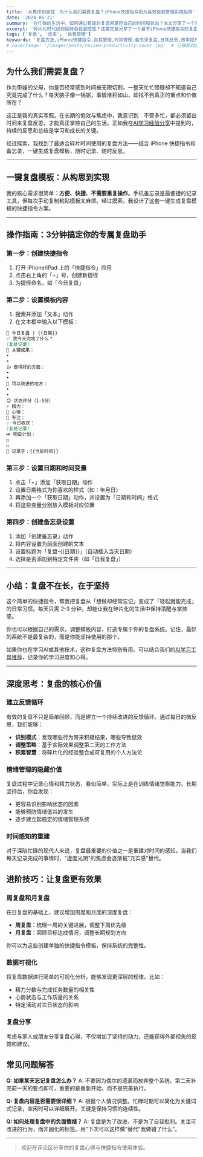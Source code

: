 ```yaml
---
title: '从焦虑到掌控：为什么我们需要复盘？iPhone快捷指令助力高效自我管理实践指南'
date: '2024-05-21'
summary: '在忙碌的生活中，如何通过有效的复盘来掌控自己的时间和状态？本文分享了一个基于iPhone快捷指令和备忘录的实用复盘方法，帮助父母和职场人士在碎片化的时间里保持清醒思考。文章包含详细的操作指南，教你3分钟创建专属的复盘助手，让每日反思成为轻松的习惯。特别适合时间紧张但想要提高自我管理效率的人群。'
excerpt: '碎片化时代如何保持自我掌控感？这篇文章分享了一个基于iPhone快捷指令的复盘方法，让每日反思变得简单高效。3分钟设置，终身受益，特别适合忙碌的父母和职场人士。'
tags: ['复盘', '效率', '自我管理']
keywords: '复盘方法,iPhone快捷指令,自我管理,时间管理,备忘录复盘,日常反思,效率提升'
# coverImage: '/images/posts/review-productivity-cover.jpg'  # 已移除封面图功能
---
```


## 为什么我们需要复盘？

作为带娃的父母，你是否经常感到时间被无限切割，一整天忙忙碌碌却不知道自己究竟完成了什么？每天脑子像一锅粥，事情堆积如山，却找不到真正的重点和价值所在？

这正是我的真实写照。在长期的低效与焦虑中，我意识到：不管多忙，都必须留出时间来复盘反思，才能真正掌控自己的生活。正如我在[AI学习经验分享](/posts/getting-started-with-ai)中提到的，持续的反思和总结是学习和成长的关键。

经过探索，我找到了最适合碎片时间使用的复盘方法——结合 iPhone 快捷指令和备忘录，一键生成复盘模板，随时记录、随时反思。

---

## 一键复盘模板：从构思到实现

我的核心需求很简单：**方便、快捷、不需要重复操作**。手机备忘录是最便捷的记录工具，但每次手动复制粘贴模板太麻烦。经过摸索，我设计了这套一键生成复盘模板的快捷指令方案。

---

## 操作指南：3分钟搞定你的专属复盘助手

### 第一步：创建快捷指令
1. 打开 iPhone/iPad 上的「快捷指令」应用
2. 点击右上角的「+」号，创建新捷径
3. 为捷径命名，如「今日复盘」

### 第二步：设置模板内容
1. 搜索并添加「文本」动作
2. 在文本框中输入以下模板：

```markdown
📝 今日复盘 | {{日期}}
✅ 我今天完成了什么？
[此处记录]
🎯 关键成果：
• 
• 
👍 做得好的方面：
• 
• 
🔄 可以改进的地方：
• 
• 
😊 状态评分（1-5分）
⚡️ 精力：
🌈 心情：
🎯 专注：
💡 今日收获：
[此处记录]
⏭️ 明日计划：
◻️ 
◻️ 
📝 记录于：{{当前时间}}
```

### 第三步：设置日期和时间变量
1. 点击「+」添加「获取日期」动作
2. 设置日期格式为你喜欢的样式（如：年月日）
3. 再添加一个「获取日期」动作，并设置为「日期和时间」格式
4. 将这些变量分别放入模板对应位置

### 第四步：创建备忘录设置
1. 添加「创建备忘录」动作
2. 将内容设置为前面创建的文本
3. 设置标题为「复盘-{{日期}}」（自动插入当天日期）
4. 选择是否添加到特定文件夹（如「自我复盘」）

---

## 小结：复盘不在长，在于坚持

这个简单的快捷指令，帮我把复盘从「想做却经常忘记」变成了「轻松就能完成」的日常习惯。每天只需 2-3 分钟，却能让我在碎片化的生活中保持清醒与掌控感。

你也可以根据自己的需求，调整模板内容，打造专属于你的复盘系统。记住，最好的系统不是最复杂的，而是你能坚持使用的那个。

如果你也在学习AI或其他技术，这种复盘方法特别有用。可以结合我们的[AI学习工具推荐](/posts/ai-tools-for-beginners)，记录你的学习进度和心得。

---

## 深度思考：复盘的核心价值

### 建立反馈循环

有效的复盘不只是简单回顾，而是建立一个持续改进的反馈循环。通过每日的微反思，我们能够：

- **识别模式**：发现哪些行为带来积极结果，哪些导致低效
- **调整策略**：基于实际效果调整第二天的工作方法
- **积累智慧**：将碎片化的经验整合成可复用的个人方法论

### 情绪管理的隐藏价值

复盘过程中记录心情和精力状态，看似简单，实际上是在训练情绪觉察能力。长期坚持后，你会发现：

- 更容易识别影响状态的因素
- 能够预防情绪低谷的发生
- 逐步建立起稳定的情绪管理系统

### 时间感知的重建

对于深陷忙碌的现代人来说，复盘最重要的价值之一是重建对时间的感知。当我们每天记录完成的事情时，"虚度光阴"的焦虑会逐渐被"充实感"替代。

## 进阶技巧：让复盘更有效果

### 周复盘和月复盘

在日复盘的基础上，建议增加周度和月度的深度复盘：

- **周复盘**：梳理一周的关键进展，调整下周优先级
- **月复盘**：回顾目标达成情况，调整长期规划方向

你可以为这些创建单独的快捷指令模板，保持系统的完整性。

### 数据可视化

将复盘数据进行简单的可视化分析，能够发现更深层的规律。比如：

- 精力分数与完成任务数量的相关性
- 心情状态与工作质量的关系
- 特定活动对次日状态的影响

### 复盘分享

考虑与家人或朋友分享复盘心得，不仅增加了坚持的动力，还能获得外部视角的反馈和建议。

## 常见问题解答

**Q: 如果某天忘记复盘怎么办？**
A: 不要因为偶尔的遗漏而放弃整个系统。第二天补充前一天的要点即可，重要的是重新开始，而不是完美执行。

**Q: 复盘内容是否需要很详细？**
A: 根据个人情况调整。忙碌时期可以简化为关键词式记录，空闲时可以详细展开。关键是保持习惯的连续性。

**Q: 如何处理复盘中的负面情绪？**
A: 复盘是为了改进，不是为了自我批判。关注可改进的行为，而非固化的标签。用"下次可以这样做"替代"我做错了什么"。

---

> 欢迎在评论区分享你的复盘心得与快捷指令使用体验。